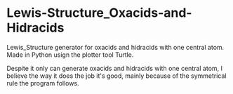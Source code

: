 # Lewis-Structure_Oxacids-and-Hidracids

Lewis_Structure generator for oxacids and hidracids with one central atom.
Made in Python usign the plotter tool Turtle.

Despite it only can generate oxacids and hidracids with one central atom, I believe the way it does the job it's good, mainly because of the symmetrical rule the program follows. 
